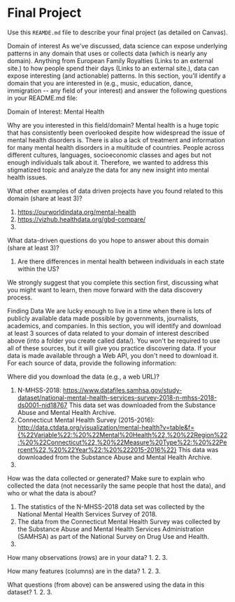 # Final Project
Use this `REAMDE.md` file to describe your final project (as detailed on Canvas).

Domain of interest
As we've discussed, data science can expose underlying patterns in any domain that uses or collects data (which is nearly any domain). Anything from European Family Royalties (Links to an external site.) to how people spend their days (Links to an external site.), data can expose interesting (and actionable) patterns. In this section, you'll identify a domain that you are interested in (e.g., music, education, dance, immigration -- any field of your interest) and answer the following questions in your README.md file:

Domain of Interest: Mental Health

Why are you interested in this field/domain?
Mental health is a huge topic that has consistently been overlooked despite how widespread the issue of mental health disorders is. There is also a lack of treatment and information for many mental health disorders in a multitude of countries. People across different cultures, languages, socioeconomic classes and ages but not enough individuals talk about it. Therefore, we wanted to address this stigmatized topic and analyze the data for any new insight into mental health issues.

What other examples of data driven projects have you found related to this domain (share at least 3)?
1. https://ourworldindata.org/mental-health
2. https://vizhub.healthdata.org/gbd-compare/
3.

What data-driven questions do you hope to answer about this domain (share at least 3)?
1. Are there differences in mental health between individuals in each state within the US?

We strongly suggest that you complete this section first, discussing what you might want to learn, then move forward with the data discovery process.

Finding Data
We are lucky enough to live in a time when there is lots of publicly available data made possible by governments, journalists, academics, and companies. In this section, you will identify and download at least 3 sources of data related to your domain of interest described above (into a folder you create called data/). You won't be required to use all of these sources, but it will give you practice discovering data. If your data is made available through a Web API, you don't need to download it. For each source of data, provide the following information:

Where did you download the data (e.g., a web URL)?
1. N-MHSS-2018: https://www.datafiles.samhsa.gov/study-dataset/national-mental-health-services-survey-2018-n-mhss-2018-ds0001-nid18767
This data set was downloaded from the Substance Abuse and Mental Health Archive.
2. Connecticut Mental Health Survey (2015-2016): http://data.ctdata.org/visualization/mental-health?v=table&f={%22Variable%22:%20%22Mental%20Health%22,%20%22Region%22:%20%22Connecticut%22,%20%22Measure%20Type%22:%20%22Percent%22,%20%22Year%22:%20%222015-2016%22}
This data was downloaded from the Substance Abuse and Mental Health Archive.
3.

How was the data collected or generated? Make sure to explain who collected the data (not necessarily the same people that host the data), and who or what the data is about?
1. The statistics of the N-MHSS-2018 data set was collected by the National Mental Health Services Survey of 2018.
2. The data from the Connecticut Mental Health Survey was collected by the Substance Abuse and Mental Health Services Administration (SAMHSA) as part of the National Survey on Drug Use and Health.
3.

How many observations (rows) are in your data?
1.
2.
3.

How many features (columns) are in the data?
1.
2.
3.

What questions (from above) can be answered using the data in this dataset?
1.
2.
3.
